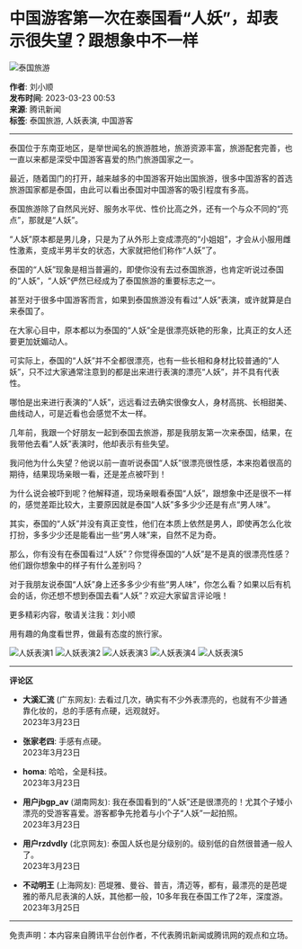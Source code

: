 # 中国游客第一次在泰国看“人妖”，却表示很失望？跟想象中不一样

![泰国旅游](https://inews.gtimg.com/newsapp_bt/0/0122113249149_5991/0)

**作者**: 刘小顺  
**发布时间**: 2023-03-23 00:53  
**来源**: 腾讯新闻  
**标签**: 泰国旅游, 人妖表演, 中国游客

---

泰国位于东南亚地区，是举世闻名的旅游胜地，旅游资源丰富，旅游配套完善，也一直以来都是深受中国游客喜爱的热门旅游国家之一。

最近，随着国门的打开，越来越多的中国游客开始出国旅游，很多中国游客的首选旅游国家都是泰国，由此可以看出泰国对中国游客的吸引程度有多高。

泰国旅游除了自然风光好、服务水平优、性价比高之外，还有一个与众不同的“亮点”，那就是“人妖”。

“人妖”原本都是男儿身，只是为了从外形上变成漂亮的“小姐姐”，才会从小服用雌性激素，变成半男半女的状态，大家就把他们称作“人妖”了。

泰国的“人妖”现象是相当普遍的，即使你没有去过泰国旅游，也肯定听说过泰国的“人妖”，“人妖”俨然已经成为了泰国旅游的重要标志之一。

甚至对于很多中国游客而言，如果到泰国旅游没有看过“人妖”表演，或许就算是白来泰国了。

在大家心目中，原本都以为泰国的“人妖”全是很漂亮妖艳的形象，比真正的女人还要更加妩媚动人。

可实际上，泰国的“人妖”并不全都很漂亮，也有一些长相和身材比较普通的“人妖”，只不过大家通常注意到的都是出来进行表演的漂亮“人妖”，并不具有代表性。

哪怕是出来进行表演的“人妖”，远远看过去确实很像女人，身材高挑、长相甜美、曲线动人，可是近看也会感觉不太一样。

几年前，我跟一个好朋友一起到泰国去旅游，那是我朋友第一次来泰国，结果，在我带他去看“人妖”表演时，他却表示有些失望。

我问他为什么失望？他说以前一直听说泰国“人妖”很漂亮很性感，本来抱着很高的期待，结果现场亲眼一看，还是差点被吓到！

为什么说会被吓到呢？他解释道，现场亲眼看泰国“人妖”，跟想象中还是很不一样的，感觉差距比较大，主要原因就是泰国“人妖”多多少少还是有点“男人味”。

其实，泰国的“人妖”并没有真正变性，他们在本质上依然是男人，即使再怎么化妆打扮，多多少少还是能看出一些“男人味”来，自然不足为奇。

那么，你有没有在泰国看过“人妖”？你觉得泰国的“人妖”是不是真的很漂亮性感？他们跟你想象中的样子有什么差别吗？

对于我朋友说泰国“人妖”身上还多多少少有些“男人味”，你怎么看？如果以后有机会的话，你还想不想到泰国去看“人妖”？欢迎大家留言评论哦！

更多精彩内容，敬请关注我：刘小顺

用有趣的角度看世界，做最有态度的旅行家。

![人妖表演1](https://inews.gtimg.com/om_bt/OpqIHQbYIofIkww__bebq72vmvegcnoqtP978tvt1fY5cAA/1000)
![人妖表演2](https://inews.gtimg.com/om_bt/O-Y7n8mp1bo6QsToIKZbhR8WJGE388dodnU5F5Ogi4l7QAA/1000)
![人妖表演3](https://inews.gtimg.com/om_bt/OvtGIY5P2NzwntNF6RMCM1nxO-MYCPQqIeP_kCrbjgI1AAA/1000)
![人妖表演4](https://inews.gtimg.com/om_bt/O8hfnGsk0RfVmtFQHeg3JeH_5xHOj0n3Xmx7thyLwnGfUAA/1000)
![人妖表演5](https://inews.gtimg.com/om_bt/OlvwQ_w8l4uIHmtlgIMOb2Sgxy19Hl779ZKMX8AMh3AwUAA/1000)

---

**评论区**

- **大溪汇流** (广东网友): 去看过几次，确实有不少外表漂亮的，也就有不少普通靠化妆的，总的手感有点硬，远观就好。  
2023年3月23日

- **张家老四**: 手感有点硬。  
2023年3月23日

- **homa**: 哈哈，全是科技。  
2023年3月23日

- **用户jbgp_av** (湖南网友): 我在泰国看到的“人妖”还是很漂亮的！尤其个子矮小漂亮的受游客喜爱。游客都争先抢着与小个子“人妖”一起拍照。  
2023年3月23日

- **用户rzdvdly** (北京网友): 泰国人妖也是分级别的。级别低的自然很普通一般人了。  
2023年3月23日

- **不动明王** (上海网友): 芭堤雅、曼谷、普吉，清迈等，都有，最漂亮的是芭堤雅的蒂凡尼表演的人妖，其他都一般，10多年我在泰国工作了2年，深度游。  
2023年3月25日

---

免责声明：本内容来自腾讯平台创作者，不代表腾讯新闻或腾讯网的观点和立场。